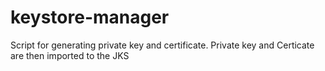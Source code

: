 keystore-manager
================

Script for generating private key and certificate. Private key and Certicate are then imported to the JKS
